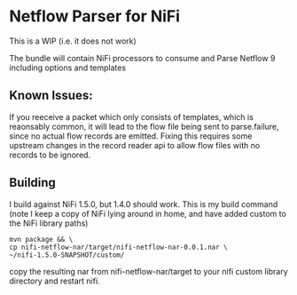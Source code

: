 <!--
  Licensed to the Apache Software Foundation (ASF) under one or more
  contributor license agreements.  See the NOTICE file distributed with
  this work for additional information regarding copyright ownership.
  The ASF licenses this file to You under the Apache License, Version 2.0
  (the "License"); you may not use this file except in compliance with
  the License.  You may obtain a copy of the License at
      http://www.apache.org/licenses/LICENSE-2.0
  Unless required by applicable law or agreed to in writing, software
  distributed under the License is distributed on an "AS IS" BASIS,
  WITHOUT WARRANTIES OR CONDITIONS OF ANY KIND, either express or implied.
  See the License for the specific language governing permissions and
  limitations under the License.
-->

# Netflow Parser for NiFi

This is a WIP (i.e. it does not work)

The bundle will contain NiFi processors to consume and Parse Netflow 9 including options and templates

## Known Issues:

If you reeceive a packet which only consists of templates, which is reaonsably common, it will lead to the flow file being sent to parse.failure, since no actual flow records are emitted. Fixing this requires some upstream changes in the record reader api to allow flow files with no records to be ignored. 

## Building 

I build against NiFi 1.5.0, but 1.4.0 should work. This is my build command (note I keep a copy of NiFi lying around in home, and have added custom to the NiFi library paths)

```
mvn package && \
cp nifi-netflow-nar/target/nifi-netflow-nar-0.0.1.nar \
~/nifi-1.5.0-SNAPSHOT/custom/
```

copy the resulting nar from nifi-netflow-nar/target to your nifi custom library directory and restart nifi.
